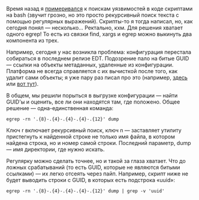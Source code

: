Время назад я [примеривался](/notes/vulnerabilities/) к поискам уязвимостей в коде скриптами на bash (звучит грозно, но это просто рекурсивный поиск текста с помощью регулярных выражений). Скрипты-то я тогда написал, но, как сегодня понял — несколько... Ректально, кхм. Для решения хватает одного egrep! То есть из связки find, xargs и egrep можно выкинуть два компонента из трех.

Например, сегодня у нас возникла проблема: конфигурация перестала собираться в последнем релизе EDT. Подозрение пало на битые GUID — ссылки на объекты метаданных, удаленные из конфигурации. Платформа не всегда справляется с их вычисткой после того, как удалит сами объекты; я уже пару раз писал про это (например, [здесь](/notes/designer-error-investigation/) или [вот тут](/notes/unresolved-gopher/)).

В общем, мы решили порыться в выгрузке конфигурации — найти GUID'ы и оценить, все ли они находятся там, где положено. Общее решение — одна-единственная команда:

    egrep -rn '.{8}-.{4}-.{4}-.{4}-.{12}' dump

Ключ r включает рекурсивный поиск, ключ n — заставляет утилиту пристегнуть к найденной строке не только имя файла, в котором найдена строка, но и номер самой строки. Последний параметр, dump — имя директории, где нужно искать.

Регулярку можно сделать точнее, но и такой за глаза хватает. Что до ложных срабатываний (то есть GUID, которые не являются битыми ссылками) — их легко отсеять через пайп. Например, скрипт ниже не будет выводить строки с GUID, в которых есть подстрока «uuid»:

    egrep -rn '.{8}-.{4}-.{4}-.{4}-.{12}' dump | grep -v 'uuid'